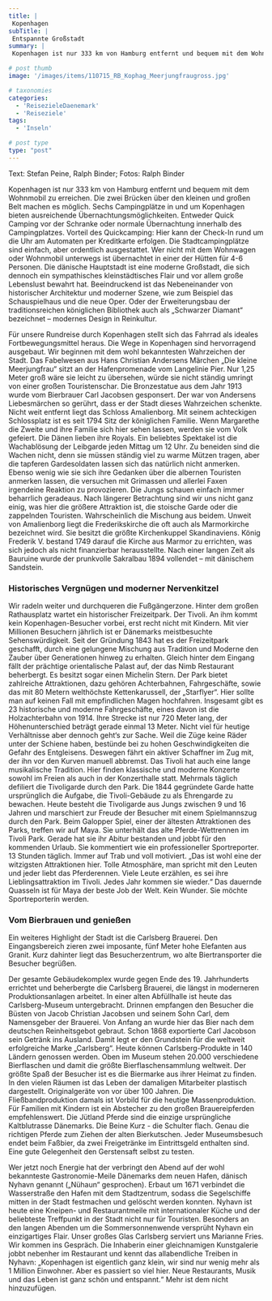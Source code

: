 ```yaml
---
title: |
 Kopenhagen
subTitle: |
 Entspannte Großstadt
summary: |
 Kopenhagen ist nur 333 km von Hamburg entfernt und bequem mit dem Wohnmobil zu erreichen. Die zwei Brücken über den kleinen und großen Belt machen es möglich. Sechs Campingplätze in und um Kopenhagen bieten ausreichende Übernachtungmöglichkeiten. Entweder QuickStop Camping vor der Schranke oder 

# post thumb
image: '/images/items/110715_RB_Kophag_Meerjungfraugross.jpg'

# taxonomies
categories: 
  - 'ReisezieleDaenemark'
  - 'Reiseziele'
tags:
  - 'Inseln'

# post type
type: "post"
---
```


Text: Stefan Peine, Ralph Binder; Fotos: Ralph Binder  

Kopenhagen ist nur 333 km von Hamburg entfernt und bequem mit dem Wohnmobil zu erreichen. Die zwei Brücken über den kleinen und großen Belt machen es möglich. Sechs Campingplätze in und um Kopenhagen bieten ausreichende Übernachtungsmöglichkeiten. Entweder Quick Camping vor der Schranke oder normale Übernachtung innerhalb des Campingplatzes. Vorteil des Quickcamping: Hier kann der Check-In rund um die Uhr am Automaten per Kreditkarte erfolgen. Die Stadtcampingplätze sind einfach, aber ordentlich ausgestattet. Wer nicht mit dem Wohnwagen oder Wohnmobil unterwegs ist übernachtet in einer der Hütten für 4-6 Personen. Die dänische Hauptstadt ist eine moderne Großstadt, die sich dennoch ein sympathisches kleinstädtisches Flair und vor allem große Lebenslust bewahrt hat. Beeindruckend ist das Nebeneinander von historischer Architektur und moderner Szene, wie zum Beispiel das Schauspielhaus und die neue Oper. Oder der Erweiterungsbau der traditionsreichen königlichen Bibliothek auch als „Schwarzer Diamant“ bezeichnet – modernes Design in Reinkultur.  

Für unsere Rundreise durch Kopenhagen stellt sich das Fahrrad als ideales Fortbewegungsmittel heraus. Die Wege in Kopenhagen sind hervorragend ausgebaut. Wir beginnen mit dem wohl bekanntesten Wahrzeichen der Stadt. Das Fabelwesen aus Hans Christian Andersens Märchen „Die kleine Meerjungfrau“ sitzt an der Hafenpromenade vom Langelinie Pier. Nur 1,25 Meter groß wäre sie leicht zu übersehen, würde sie nicht ständig umringt von einer großen Touristenschar. Die Bronzestatue aus dem Jahr 1913 wurde vom Bierbrauer Carl Jacobsen gesponsert. Der war von Andersens Liebesmärchen so gerührt, dass er der Stadt dieses Wahrzeichen schenkte. Nicht weit entfernt liegt das Schloss Amalienborg. Mit seinem achteckigen Schlossplatz ist es seit 1794 Sitz der königlichen Familie. Wenn Margarethe die Zweite und ihre Familie sich hier sehen lassen, werden sie vom Volk gefeiert. Die Dänen lieben ihre Royals. Ein beliebtes Spektakel ist die Wachablösung der Leibgarde jeden Mittag um 12 Uhr. Zu beneiden sind die Wachen nicht, denn sie müssen ständig viel zu warme Mützen tragen, aber die tapferen Gardesoldaten lassen sich das natürlich nicht anmerken. Ebenso wenig wie sie sich ihre Gedanken über die albernen Touristen anmerken lassen, die versuchen mit Grimassen und allerlei Faxen irgendeine Reaktion zu provozieren. Die Jungs schauen einfach immer beharrlich geradeaus. Nach längerer Betrachtung sind wir uns nicht ganz einig, was hier die größere Attraktion ist, die stoische Garde oder die zappelnden Touristen. Wahrscheinlich die Mischung aus beidem. Unweit von Amalienborg liegt die Frederikskirche die oft auch als Marmorkirche bezeichnet wird. Sie besitzt die größte Kirchenkuppel Skandinaviens. König Frederik V. bestand 1749 darauf die Kirche aus Marmor zu errichten, was sich jedoch als nicht finanzierbar herausstellte. Nach einer langen Zeit als Bauruine wurde der prunkvolle Sakralbau 1894 vollendet – mit dänischem Sandstein.  

### Historisches Vergnügen und moderner Nervenkitzel

Wir radeln weiter und durchqueren die Fußgängerzone. Hinter dem großen Rathausplatz wartet ein historischer Freizeitpark. Der Tivoli. An ihm kommt kein Kopenhagen-Besucher vorbei, erst recht nicht mit Kindern. Mit vier Millionen Besuchern jährlich ist er Dänemarks meistbesuchte Sehenswürdigkeit. Seit der Gründung 1843 hat es der Freizeitpark geschafft, durch eine gelungene Mischung aus Tradition und Moderne den Zauber über Generationen hinweg zu erhalten. Gleich hinter dem Eingang fällt der prächtige orientalische Palast auf, der das Nimb Restaurant beherbergt. Es besitzt sogar einen Michelin Stern. Der Park bietet zahlreiche Attraktionen, dazu gehören Achterbahnen, Fahrgeschäfte, sowie das mit 80 Metern welthöchste Kettenkarussell, der „Starflyer“. Hier sollte man auf keinen Fall mit empfindlichen Magen hochfahren. Insgesamt gibt es 23 historische und moderne Fahrgeschäfte, eines davon ist die Holzachterbahn von 1914. Ihre Strecke ist nur 720 Meter lang, der Höhenunterschied beträgt gerade einmal 13 Meter. Nicht viel für heutige Verhältnisse aber dennoch geht‘s zur Sache. Weil die Züge keine Räder unter der Schiene haben, bestünde bei zu hohen Geschwindigkeiten die Gefahr des Entgleisens. Deswegen fährt ein aktiver Schaffner im Zug mit, der ihn vor den Kurven manuell abbremst. Das Tivoli hat auch eine lange musikalische Tradition. Hier finden klassische und moderne Konzerte sowohl im Freien als auch in der Konzerthalle statt. Mehrmals täglich defiliert die Tivoligarde durch den Park. Die 1844 gegründete Garde hatte ursprünglich die Aufgabe, die Tivoli-Gebäude zu als Ehrengarde zu bewachen. Heute besteht die Tivoligarde aus Jungs zwischen 9 und 16 Jahren und marschiert zur Freude der Besucher mit einem Spielmannszug durch den Park. Beim Galopper Spiel, einer der ältesten Attraktionen des Parks, treffen wir auf Maya. Sie unterhält das alte Pferde-Wettrennen im Tivoli Park. Gerade hat sie ihr Abitur bestanden und jobbt für den kommenden Urlaub. Sie kommentiert wie ein professioneller Sportreporter. 13 Stunden täglich. Immer auf Trab und voll motiviert. „Das ist wohl eine der witzigsten Attraktionen hier. Tolle Atmosphäre, man spricht mit den Leuten und jeder liebt das Pferderennen. Viele Leute erzählen, es sei ihre Lieblingsattraktion im Tivoli. Jedes Jahr kommen sie wieder.“ Das dauernde Quasseln ist für Maya der beste Job der Welt. Kein Wunder. Sie möchte Sportreporterin werden.  

### Vom Bierbrauen und genießen

Ein weiteres Highlight der Stadt ist die Carlsberg Brauerei. Den Eingangsbereich zieren zwei imposante, fünf Meter hohe Elefanten aus Granit. Kurz dahinter liegt das Besucherzentrum, wo alte Biertransporter die Besucher begrüßen.  

Der gesamte Gebäudekomplex wurde gegen Ende des 19. Jahrhunderts errichtet und beherbergte die Carlsberg Brauerei, die längst in moderneren Produktionsanlagen arbeitet. In einer alten Abfüllhalle ist heute das Carlsberg-Museum untergebracht. Drinnen empfangen den Besucher die Büsten von Jacob Christian Jacobsen und seinem Sohn Carl, dem Namensgeber der Brauerei. Von Anfang an wurde hier das Bier nach dem deutschen Reinheitsgebot gebraut. Schon 1868 exportierte Carl Jacobson sein Getränk ins Ausland. Damit legt er den Grundstein für die weltweit erfolgreiche Marke „Carlsberg“. Heute können Carlsberg-Produkte in 140 Ländern genossen werden. Oben im Museum stehen 20.000 verschiedene Bierflaschen und damit die größte Bierflaschensammlung weltweit. Der größte Spaß der Besucher ist es die Biermarke aus ihrer Heimat zu finden. In den vielen Räumen ist das Leben der damaligen Mitarbeiter plastisch dargestellt. Originalgeräte von vor über 100 Jahren. Die Fließbandproduktion damals ist Vorbild für die heutige Massenproduktion. Für Familien mit Kindern ist ein Abstecher zu den großen Brauereipferden empfehlenswert. Die Jütland Pferde sind die einzige ursprüngliche Kaltblutrasse Dänemarks. Die Beine Kurz - die Schulter flach. Genau die richtigen Pferde zum Ziehen der alten Bierkutschen. Jeder Museumsbesuch endet beim Faßbier, da zwei Freigetränke im Eintrittsgeld enthalten sind. Eine gute Gelegenheit den Gerstensaft selbst zu testen.  

Wer jetzt noch Energie hat der verbringt den Abend auf der wohl bekannteste Gastronomie-Meile Dänemarks dem neuen Hafen, dänisch Nyhavn genannt („Nühaun“ gesprochen). Erbaut um 1671 verbindet die Wasserstraße den Hafen mit dem Stadtzentrum, sodass die Segelschiffe mitten in der Stadt festmachen und gelöscht werden konnten. Nyhavn ist heute eine Kneipen- und Restaurantmeile mit internationaler Küche und der beliebteste Treffpunkt in der Stadt nicht nur für Touristen. Besonders an den langen Abenden um die Sommersonnenwende versprüht Nyhavn ein einzigartiges Flair. Unser großes Glas Carlsberg serviert uns Marianne Fries. Wir kommen ins Gespräch. Die Inhaberin einer gleichnamigen Kunstgalerie jobbt nebenher im Restaurant und kennt das allabendliche Treiben in Nyhavn: „Kopenhagen ist eigentlich ganz klein, wir sind nur wenig mehr als 1 Million Einwohner. Aber es passiert so viel hier. Neue Restaurants, Musik und das Leben ist ganz schön und entspannt.“ Mehr ist dem nicht hinzuzufügen.